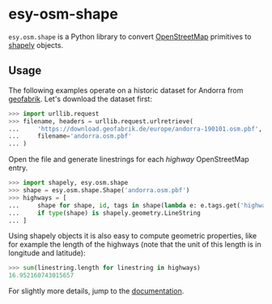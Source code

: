 # esy-osm-shape

`esy.osm.shape` is a Python library to convert
[OpenStreetMap](https://www.openstreetmap.org) primitives to
[shapely](https://shapely.readthedocs.io/en/latest/) objects.

## Usage

The following examples operate on a historic dataset for Andorra from
[geofabrik](https://www.geofabrik.de/). Let's download the dataset first:

```python
>>> import urllib.request
>>> filename, headers = urllib.request.urlretrieve(
...     'https://download.geofabrik.de/europe/andorra-190101.osm.pbf',
...     filename='andorra.osm.pbf'
... )

```

Open the file and generate linestrings for each *highway* OpenStreetMap entry.

```python
>>> import shapely, esy.osm.shape
>>> shape = esy.osm.shape.Shape('andorra.osm.pbf')
>>> highways = [
...     shape for shape, id, tags in shape(lambda e: e.tags.get('highway'))
...     if type(shape) is shapely.geometry.LineString
... ]

```

Using shapely objects it is also easy to compute geometric properties, like for
example the length of the highways (note that the unit of this length is in
longitude and latitude):

```python
>>> sum(linestring.length for linestring in highways)
16.952160743015657

```

For slightly more details, jump to the
[documentation](https://dlr-ve-esy.gitlab.io/esy-osm-shape).
